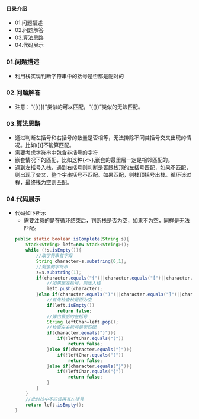 #### 目录介绍
- 01.问题描述
- 02.问题解答
- 03.算法思路
- 04.代码展示










### 01.问题描述
- 利用栈实现判断字符串中的括号是否都是配对的


### 02.问题解答
- 注意：“{[()]}”类似的可以匹配，“{(}}”类似的无法匹配。



### 03.算法思路
- 通过判断左括号和右括号的数量是否相等，无法排除不同类括号交叉出现的情况。比如([)]不能算匹配。
- 需要考虑字符串中包含非括号的字符
- 嵌套情况下的匹配，比如这种{<>},嵌套的最里层一定是相邻匹配的。
- 遇到左括号入栈，遇到右括号则判断是否跟栈顶的左括号匹配，如果不匹配，则出现了交叉，整个字串括号不匹配。如果匹配，则栈顶括号出栈。循环该过程，最终栈为空则匹配。



### 04.代码展示
- 代码如下所示
    - 需要注意的是在循环结束后，判断栈是否为空，如果不为空，同样是无法匹配。
    ```java
    public static boolean isComplete(String s){
        Stack<String> left=new Stack<String>();
        while (!s.isEmpty()){
            //取字符串首字母
            String character=s.substring(0,1);
            //剩余的字符串
            s=s.substring(1);
            if(character.equals("{")||character.equals("[")||character.equals("(")){
                //如果是左括号，则压入栈
                left.push(character);
            }else if(character.equals(")")||character.equals("]")||character.equals("}")){
                //首先检查栈是否为空
                if(left.isEmpty())
                    return false;
                //弹出最后的左括号
                String leftChar=left.pop();
                //检查左右括号是否匹配
                if(character.equals(")")){
                    if(!leftChar.equals("("))
                        return false;
                }else if(character.equals("]")){
                    if(!leftChar.equals("["))
                        return false;
                }else if(character.equals("}")){
                    if(!leftChar.equals("{"))
                        return false;
                }
            }
        }
        //此时栈中不应该再有左括号
        return left.isEmpty();
    }
    ```



















